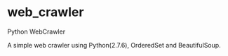 # web_crawler
Python WebCrawler

A simple web crawler using Python(2.7.6),  OrderedSet and BeautifulSoup.
